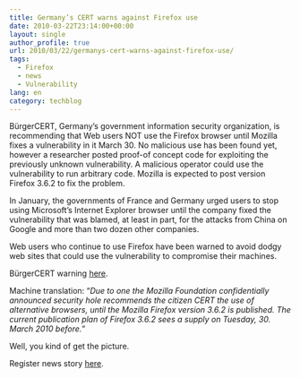 ```yaml
---
title: Germany’s CERT warns against Firefox use
date: 2010-03-22T23:14:00+00:00
layout: single
author_profile: true
url: 2010/03/22/germanys-cert-warns-against-firefox-use/
tags:
  - Firefox
  - news
  - Vulnerability
lang: en
category: techblog
---
```

BürgerCERT, Germany’s government information security organization, is recommending that Web users NOT use the Firefox browser until Mozilla fixes a vulnerability in it March 30. No malicious use has been found yet, however a researcher posted proof-of concept code for exploiting the previously unknown vulnerability. A malicious operator could use the vulnerability to run arbitrary code. Mozilla is expected to post version Firefox 3.6.2 to fix the problem.

In January, the governments of France and Germany urged users to stop using Microsoft’s Internet Explorer browser until the company fixed the vulnerability that was blamed, at least in part, for the attacks from China on Google and more than two dozen other companies.

Web users who continue to use Firefox have been warned to avoid dodgy web sites that could use the vulnerability to compromise their machines.

BürgerCERT warning [here](http://www.buerger-cert.de/techwarnung_archiv.aspx?param=Zxo7YT%2F0plcmYm03YV%2BVqA%253d%253d).

Machine translation: “_Due to one the Mozilla Foundation confidentially announced security hole recommends the citizen CERT the use of alternative browsers, until the Mozilla Firefox version 3.6.2 is published. The current publication plan of Firefox 3.6.2 sees a supply on Tuesday, 30. March 2010 before._”

Well, you kind of get the picture.

Register news story [here](http://www.theregister.co.uk/2010/03/22/germany_firefox_warning/).